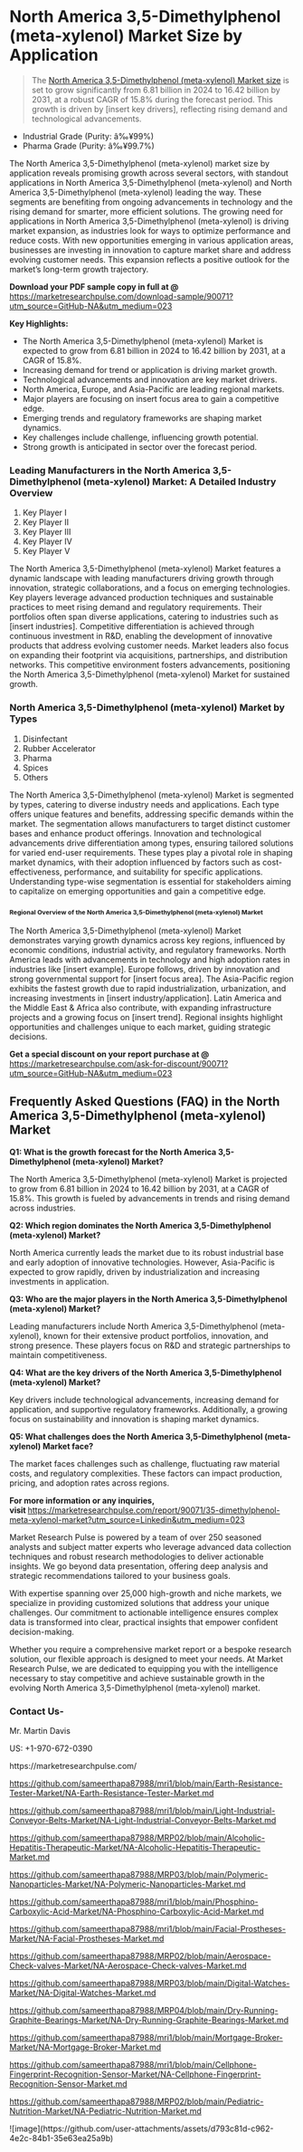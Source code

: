 <h1>North America 3,5-Dimethylphenol (meta-xylenol) Market&nbsp;Size by Application</h1><blockquote><p>The <a href="https://marketresearchpulse.com/download-sample/90071?utm_source=GitHub-NA&amp;utm_medium=023">North America 3,5-Dimethylphenol (meta-xylenol) Market size</a> is set to grow significantly from 6.81 billion in 2024 to 16.42 billion by 2031, at a robust CAGR of 15.8% during the forecast period. This growth is driven by [insert key drivers], reflecting rising demand and technological advancements.</p></blockquote><ul><li>Industrial Grade (Purity: â‰¥99%)<li> Pharma Grade (Purity: â‰¥99.7%)</li></ul><p>The North America 3,5-Dimethylphenol (meta-xylenol) market size by application reveals promising growth across several sectors, with standout applications in North America 3,5-Dimethylphenol (meta-xylenol) and North America 3,5-Dimethylphenol (meta-xylenol) leading the way. These segments are benefiting from ongoing advancements in technology and the rising demand for smarter, more efficient solutions. The growing need for applications in North America 3,5-Dimethylphenol (meta-xylenol) is driving market expansion, as industries look for ways to optimize performance and reduce costs. With new opportunities emerging in various application areas, businesses are investing in innovation to capture market share and address evolving customer needs. This expansion reflects a positive outlook for the market’s long-term growth trajectory.</p><p><strong>Download your PDF sample copy in full at @ </strong><a href="https://marketresearchpulse.com/download-sample/90071?utm_source=GitHub-NA&amp;utm_medium=023">https://marketresearchpulse.com/download-sample/90071?utm_source=GitHub-NA&amp;utm_medium=023</a></p><p><strong>Key Highlights: </strong></p><ul><li>The North America 3,5-Dimethylphenol (meta-xylenol) Market is expected to grow from 6.81 billion in 2024 to 16.42 billion by 2031, at a CAGR of 15.8%.</li><li>Increasing demand for trend or application is driving market growth.</li><li>Technological advancements and innovation are key market drivers.</li><li>North America, Europe, and Asia-Pacific are leading regional markets.</li><li>Major players are focusing on insert focus area to gain a competitive edge.</li><li>Emerging trends and regulatory frameworks are shaping market dynamics.</li><li>Key challenges include challenge, influencing growth potential.</li><li>Strong growth is anticipated in sector over the forecast period.</li></ul><h3>Leading Manufacturers in the North America 3,5-Dimethylphenol (meta-xylenol) Market: A Detailed Industry Overview</h3><ol><li>Key Player I</li><li>Key Player II</li><li>Key Player III</li><li>Key Player IV</li><li>Key Player V</li></ol><div class="flex max-w-full flex-col flex-grow"><div class="min-h-8 text-message flex w-full flex-col items-end gap-2 whitespace-normal break-words [.text-message+&amp;]:mt-5" dir="auto" data-message-author-role="assistant" data-message-id="fd8432e4-4910-450d-b182-61b7bfb0a01f" data-message-model-slug="gpt-4o"><div class="flex w-full flex-col gap-1 empty:hidden first:pt-[3px]"><div class="markdown prose w-full break-words dark:prose-invert light"><p>The North America 3,5-Dimethylphenol (meta-xylenol) Market features a dynamic landscape with leading manufacturers driving growth through innovation, strategic collaborations, and a focus on emerging technologies. Key players leverage advanced production techniques and sustainable practices to meet rising demand and regulatory requirements. Their portfolios often span diverse applications, catering to industries such as [insert industries]. Competitive differentiation is achieved through continuous investment in R&amp;D, enabling the development of innovative products that address evolving customer needs. Market leaders also focus on expanding their footprint via acquisitions, partnerships, and distribution networks. This competitive environment fosters advancements, positioning the North America 3,5-Dimethylphenol (meta-xylenol) Market for sustained growth.</p></div></div></div></div><h3>North America 3,5-Dimethylphenol (meta-xylenol) Market by Types</h3><ol><li>Disinfectant<li> Rubber Accelerator<li> Pharma<li> Spices<li> Others</li></ol><div class="flex max-w-full flex-col flex-grow"><div class="min-h-8 text-message flex w-full flex-col items-end gap-2 whitespace-normal break-words [.text-message+&amp;]:mt-5" dir="auto" data-message-author-role="assistant" data-message-id="084470be-0bb7-4664-bddf-5156b4f41249" data-message-model-slug="gpt-4o-mini"><div class="flex w-full flex-col gap-1 empty:hidden first:pt-[3px]"><div class="markdown prose w-full break-words dark:prose-invert light"><p>The North America 3,5-Dimethylphenol (meta-xylenol) Market is segmented by types, catering to diverse industry needs and applications. Each type offers unique features and benefits, addressing specific demands within the market. The segmentation allows manufacturers to target distinct customer bases and enhance product offerings. Innovation and technological advancements drive differentiation among types, ensuring tailored solutions for varied end-user requirements. These types play a pivotal role in shaping market dynamics, with their adoption influenced by factors such as cost-effectiveness, performance, and suitability for specific applications. Understanding type-wise segmentation is essential for stakeholders aiming to capitalize on emerging opportunities and gain a competitive edge.</p></div></div></div></div><h3><span style="font-size: 11px;">Regional Overview of the North America 3,5-Dimethylphenol (meta-xylenol) Market</span></h3><div class="flex max-w-full flex-col flex-grow"><div class="min-h-8 text-message flex w-full flex-col items-end gap-2 whitespace-normal break-words [.text-message+&amp;]:mt-5" dir="auto" data-message-author-role="assistant" data-message-id="e9038762-ce64-4e30-91c9-9bd413514231" data-message-model-slug="gpt-4o-mini"><div class="flex w-full flex-col gap-1 empty:hidden first:pt-[3px]"><div class="markdown prose w-full break-words dark:prose-invert light"><p>The North America 3,5-Dimethylphenol (meta-xylenol) Market demonstrates varying growth dynamics across key regions, influenced by economic conditions, industrial activity, and regulatory frameworks. North America leads with advancements in technology and high adoption rates in industries like [insert example]. Europe follows, driven by innovation and strong governmental support for [insert focus area]. The Asia-Pacific region exhibits the fastest growth due to rapid industrialization, urbanization, and increasing investments in [insert industry/application]. Latin America and the Middle East &amp; Africa also contribute, with expanding infrastructure projects and a growing focus on [insert trend]. Regional insights highlight opportunities and challenges unique to each market, guiding strategic decisions.</p></div></div></div></div><p><strong>Get a special discount on your report purchase at @ </strong><a href="https://marketresearchpulse.com/ask-for-discount/90071?utm_source=GitHub-NA&amp;utm_medium=023">https://marketresearchpulse.com/ask-for-discount/90071?utm_source=GitHub-NA&amp;utm_medium=023</a></p><h2>Frequently Asked Questions (FAQ) in the North America 3,5-Dimethylphenol (meta-xylenol) Market</h2><p><strong>Q1: What is the growth forecast for the North America 3,5-Dimethylphenol (meta-xylenol) Market?</strong></p><p>The North America 3,5-Dimethylphenol (meta-xylenol) Market is projected to grow from 6.81 billion in 2024 to 16.42 billion by 2031, at a CAGR of 15.8%. This growth is fueled by advancements in trends and rising demand across industries.</p><p><strong>Q2: Which region dominates the North America 3,5-Dimethylphenol (meta-xylenol) Market?</strong></p><p>North America currently leads the market due to its robust industrial base and early adoption of innovative technologies. However, Asia-Pacific is expected to grow rapidly, driven by industrialization and increasing investments in application.</p><p><strong>Q3: Who are the major players in the North America 3,5-Dimethylphenol (meta-xylenol) Market?</strong></p><p>Leading manufacturers include North America 3,5-Dimethylphenol (meta-xylenol), known for their extensive product portfolios, innovation, and strong presence. These players focus on R&amp;D and strategic partnerships to maintain competitiveness.</p><p><strong>Q4: What are the key drivers of the North America 3,5-Dimethylphenol (meta-xylenol) Market?</strong></p><p>Key drivers include technological advancements, increasing demand for application, and supportive regulatory frameworks. Additionally, a growing focus on sustainability and innovation is shaping market dynamics.</p><p><strong>Q5: What challenges does the North America 3,5-Dimethylphenol (meta-xylenol) Market face?</strong></p><p>The market faces challenges such as challenge, fluctuating raw material costs, and regulatory complexities. These factors can impact production, pricing, and adoption rates across regions.</p><p><strong>For more information or any inquiries, visit&nbsp;</strong><a href="https://marketresearchpulse.com/report/90071/35-dimethylphenol-meta-xylenol-market?utm_source=Linkedin&utm_medium=023">https://marketresearchpulse.com/report/90071/35-dimethylphenol-meta-xylenol-market?utm_source=Linkedin&utm_medium=023</a></p><p>Market Research Pulse is powered by a team of over 250 seasoned analysts and subject matter experts who leverage advanced data collection techniques and robust research methodologies to deliver actionable insights. We go beyond data presentation, offering deep analysis and strategic recommendations tailored to your business goals.</p><p>With expertise spanning over 25,000 high-growth and niche markets, we specialize in providing customized solutions that address your unique challenges. Our commitment to actionable intelligence ensures complex data is transformed into clear, practical insights that empower confident decision-making.</p><p>Whether you require a comprehensive market report or a bespoke research solution, our flexible approach is designed to meet your needs. At Market Research Pulse, we are dedicated to equipping you with the intelligence necessary to stay competitive and achieve sustainable growth in the evolving North America 3,5-Dimethylphenol (meta-xylenol) market.</p><h3><strong>Contact Us-</strong></h3><p>Mr. Martin Davis</p><p>US: +1-970-672-0390</p><p>https://marketresearchpulse.com/</p><p><a href="https://github.com/sameerthapa87988/mri1/blob/main/Earth-Resistance-Tester-Market/NA-Earth-Resistance-Tester-Market.md">https://github.com/sameerthapa87988/mri1/blob/main/Earth-Resistance-Tester-Market/NA-Earth-Resistance-Tester-Market.md</a></p><p><a href="https://github.com/sameerthapa87988/mri1/blob/main/Light-Industrial-Conveyor-Belts-Market/NA-Light-Industrial-Conveyor-Belts-Market.md">https://github.com/sameerthapa87988/mri1/blob/main/Light-Industrial-Conveyor-Belts-Market/NA-Light-Industrial-Conveyor-Belts-Market.md</a></p><p><a href="https://github.com/sameerthapa87988/MRP02/blob/main/Alcoholic-Hepatitis-Therapeutic-Market/NA-Alcoholic-Hepatitis-Therapeutic-Market.md">https://github.com/sameerthapa87988/MRP02/blob/main/Alcoholic-Hepatitis-Therapeutic-Market/NA-Alcoholic-Hepatitis-Therapeutic-Market.md</a></p><p><a href="https://github.com/sameerthapa87988/MRP03/blob/main/Polymeric-Nanoparticles-Market/NA-Polymeric-Nanoparticles-Market.md">https://github.com/sameerthapa87988/MRP03/blob/main/Polymeric-Nanoparticles-Market/NA-Polymeric-Nanoparticles-Market.md</a></p><p><a href="https://github.com/sameerthapa87988/mri1/blob/main/Phosphino-Carboxylic-Acid-Market/NA-Phosphino-Carboxylic-Acid-Market.md">https://github.com/sameerthapa87988/mri1/blob/main/Phosphino-Carboxylic-Acid-Market/NA-Phosphino-Carboxylic-Acid-Market.md</a></p><p><a href="https://github.com/sameerthapa87988/mri1/blob/main/Facial-Prostheses-Market/NA-Facial-Prostheses-Market.md">https://github.com/sameerthapa87988/mri1/blob/main/Facial-Prostheses-Market/NA-Facial-Prostheses-Market.md</a></p><p><a href="https://github.com/sameerthapa87988/MRP02/blob/main/Aerospace-Check-valves-Market/NA-Aerospace-Check-valves-Market.md">https://github.com/sameerthapa87988/MRP02/blob/main/Aerospace-Check-valves-Market/NA-Aerospace-Check-valves-Market.md</a></p><p><a href="https://github.com/sameerthapa87988/MRP03/blob/main/Digital-Watches-Market/NA-Digital-Watches-Market.md">https://github.com/sameerthapa87988/MRP03/blob/main/Digital-Watches-Market/NA-Digital-Watches-Market.md</a></p><p><a href="https://github.com/sameerthapa87988/MRP04/blob/main/Dry-Running-Graphite-Bearings-Market/NA-Dry-Running-Graphite-Bearings-Market.md">https://github.com/sameerthapa87988/MRP04/blob/main/Dry-Running-Graphite-Bearings-Market/NA-Dry-Running-Graphite-Bearings-Market.md</a></p><p><a href="https://github.com/sameerthapa87988/mri1/blob/main/Mortgage-Broker-Market/NA-Mortgage-Broker-Market.md">https://github.com/sameerthapa87988/mri1/blob/main/Mortgage-Broker-Market/NA-Mortgage-Broker-Market.md</a></p><p><a href="https://github.com/sameerthapa87988/mri1/blob/main/Cellphone-Fingerprint-Recognition-Sensor-Market/NA-Cellphone-Fingerprint-Recognition-Sensor-Market.md">https://github.com/sameerthapa87988/mri1/blob/main/Cellphone-Fingerprint-Recognition-Sensor-Market/NA-Cellphone-Fingerprint-Recognition-Sensor-Market.md</a></p><p><a href="https://github.com/sameerthapa87988/MRP02/blob/main/Pediatric-Nutrition-Market/NA-Pediatric-Nutrition-Market.md">https://github.com/sameerthapa87988/MRP02/blob/main/Pediatric-Nutrition-Market/NA-Pediatric-Nutrition-Market.md</a></p>
![image](https://github.com/user-attachments/assets/d793c81d-c962-4e2c-84b1-35e63ea25a9b)
